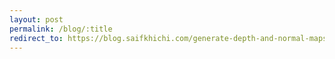 ```yaml
---
layout: post
permalink: /blog/:title
redirect_to: https://blog.saifkhichi.com/generate-depth-and-normal-maps-with-blender-b6b0325be172
---
```


